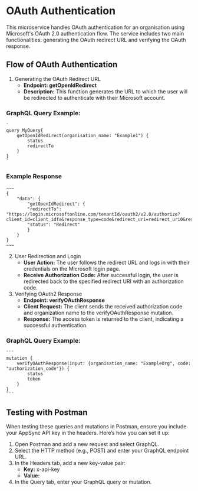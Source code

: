 # OAuth Authentication

This microservice handles OAuth authentication for an organisation using Microsoft's OAuth 2.0 authentication flow. The service includes two main functionalities: generating the OAuth redirect URL and verifying the OAuth response.

## Flow of OAuth Authentication
1. Generating the OAuth Redirect URL
    * **Endpoint: getOpenIdRedirect**
    * **Description:** This function generates the URL to which the user will be redirected to authenticate with their Microsoft account.
### GraphQL Query Example:
    `
    query MyQuery{
        getOpenIdRedirect(organisation_name: "Example1") {
            status
            redirectTo
        }
    }
    `
### Example Response
    ~~~
    {
        "data": {
            "getOpenIdRedirect": {
            "redirectTo": "https://login.microsoftonline.com/tenantId/oauth2/v2.0/authorize?client_id=client_idfa&response_type=code&redirect_uri=redirect_uri0&response_mode=query&scope=openid+email+profile&state=12345",
            "status": "Redirect"
            }
        }
    }
    ~~~
2. User Redirection and Login
    * **User Action:** The user follows the redirect URL and logs in with their credentials on the Microsoft login page.
    * **Receive Authorization Code:** After successful login, the user is redirected back to the specified redirect URI with an authorization code.
3. Verifying OAuth2 Response
    * **Endpoint: verifyOAuthResponse**
    * **Client Request:** The client sends the received authorization code and organization name to the verifyOAuthResponse mutation.
    * **Response:** The access token is returned to the client, indicating a successful authentication.
### GraphQL Query Example:
    ```
    mutation {
        verifyOAuthResponse(input: {organisation_name: "ExampleOrg", code: "authorization_code"}) {
            status
            token
        }
    }
    ```
## Testing with Postman

When testing these queries and mutations in Postman, ensure you include your AppSync API key in the headers. Here’s how you can set it up:

1. Open Postman and add a new request and select GraphQL.
2. Select the HTTP method (e.g., POST) and enter your GraphQL endpoint URL.
3. In the Headers tab, add a new key-value pair:
    * **Key:** x-api-key
    * **Value:** <Your AppSync API Key>
4. In the Query tab, enter your GraphQL query or mutation.